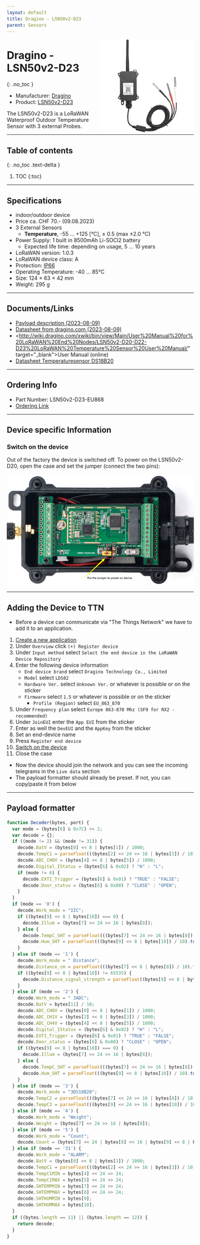 ```yaml
---
layout: default
title: Dragino - LSN50v2-D23
parent: Sensors
---
```


<img src="https://github.com/hslu-ige-laes/lora-devices-ttn/raw/master/docs/sensors/dragino-lsn50v2-d23_01.jpg" width="250" align="right">

# Dragino - LSN50v2-D23
{: .no_toc }

- Manufacturer: <a href="https://www.dragino.com/" target="_blank">Dragino</a>
- Product: <a href="https://www.dragino.com/products/temperature-humidity-sensor/item/193-lsn50v2-d23.html" target="_blank">LSN50v2-D23</a>

The LSN50v2-D23 is a LoRaWAN Waterproof Outdoor Temperature Sensor with 3 external Probes.

---

## Table of contents
{: .no_toc .text-delta }

1. TOC
{:toc}

---

## Specifications

- indoor/outdoor device
- Price ca. CHF 70.- (09.08.2023)
- 3 External Sensors
  - **Temperature**, -55 ... +125 [°C], ± 0.5 (max ±2.0 °C)
- Power Supply: 1 built in 8500mAh Li-SOCI2 battery
  - Expected life time: depending on usage, 5 ... 10 years
- LoRaWAN version: 1.0.3
- LoRaWAN device class: A
- Protection: [IP66](https://en.wikipedia.org/wiki/IP_Code)
- Operating Temperature: -40 ... 85°C
- Size: 124 × 63 × 42 mm
- Weight: 295 g

---

## Documents/Links
- [Payload description (2023-08-09)](https://github.com/hslu-ige-laes/lora-devices-ttn/raw/master/docs/sensors/dragino-lsn50v2-d23_04.txt)
- [Datasheet from dragino.com (2023-08-09)](https://github.com/hslu-ige-laes/lora-devices-ttn/raw/master/docs/sensors/dragino-lsn50v2-d23_03.pdf)
- <http://wiki.dragino.com/xwiki/bin/view/Main/User%20Manual%20for%20LoRaWAN%20End%20Nodes/LSN50v2-D20-D22-D23%20LoRaWAN%20Temperature%20Sensor%20User%20Manual/" target="_blank">User Manual (online)</a>
- [Datasheet Temperaturesensor DS18B20](https://github.com/hslu-ige-laes/lora-devices-ttn/raw/master/docs/sensors/dragino-lsn50v2-d23_01.pdf)

---

## Ordering Info
- Part Number: LSN50v2-D23-EU868
- [Ordering Link](https://www.bastelgarage.ch/lsn50v2-d23-lorawan-3-kanal-temperatursensor-node-868mhz?search=lsn50%20v2)

---

## Device specific Information

### Switch on the device
Out of the factory the device is switched off. To power on the LSN50v2-D20, open the case and set the jumper (connect the two pins):

![Switching between active and sleep mode (switch off / on, reset)](https://github.com/hslu-ige-laes/lora-devices-ttn/raw/master/docs/sensors/dragino-lsn50v2-d23_05.png "Power on the LSN50v2-D20")

---

## Adding the Device to TTN
- Before a device can communicate via "The Things Network" we have to add it to an application.<br>

1. [Create a new application](https://hslu-ige-laes.github.io/lora-devices-ttn/docs/getting_started#create-a-new-application)
2. Under `Overview` click `(+) Register device`
3. Under `Input method` select `Select the end device in the LoRaWAN Device Repository`
4. Enter the following device information
   - `End device brand` select `Dragino Technology Co., Limited`
   - `Model` select `LDS02`
   - `Hardware Ver.` select `Unknown Ver.` or whatever is possible or on the sticker
   - `Firmware` select `1.5` or whatever is possible or on the sticker
	 - `Profile (Region)` select `EU_863_870`
5. Under `Frequency plan` select `Europe 863-870 Mhz (SF9 for RX2 - recommended)`
6. Under `JoinEUI` enter the `App EUI` from the sticker
7. Enter as well the `DevEUI` and the `AppKey` from the sticker
8. Set an end-device name
9. Press `Register end device`
10. [Switch on the device](https://hslu-ige-laes.github.io/lora-devices-ttn/docs/dragino-lsn50v2-d23#switch-on-the-device)
11. Close the case

- Now the device should join the network and you can see the incoming telegrams in the `Live data` section
- The payload formatter should already be preset. If not, you can copy/paste it from below

---

## Payload formatter

```javascript
function Decoder(bytes, port) {
  var mode = (bytes[6] & 0x7C) >> 2;
  var decode = {};
  if ((mode != 2) && (mode != 31)) {
    decode.BatV = (bytes[0] << 8 | bytes[1]) / 1000;
    decode.TempC1 = parseFloat(((bytes[2] << 24 >> 16 | bytes[3]) / 10).toFixed(2));
    decode.ADC_CH0V = (bytes[4] << 8 | bytes[5]) / 1000;
    decode.Digital_IStatus = (bytes[6] & 0x02) ? "H" : "L";
    if (mode != 6) {
      decode.EXTI_Trigger = (bytes[6] & 0x01) ? "TRUE" : "FALSE";
      decode.Door_status = (bytes[6] & 0x80) ? "CLOSE" : "OPEN";
    }
  }
  if (mode == '0') {
    decode.Work_mode = "IIC";
    if ((bytes[9] << 8 | bytes[10]) === 0) {
      decode.Illum = (bytes[7] << 24 >> 16 | bytes[8]);
    } else {
      decode.TempC_SHT = parseFloat(((bytes[7] << 24 >> 16 | bytes[8]) / 10).toFixed(2));
      decode.Hum_SHT = parseFloat(((bytes[9] << 8 | bytes[10]) / 10).toFixed(1));
    }
  } else if (mode == '1') {
    decode.Work_mode = " Distance";
    decode.Distance_cm = parseFloat(((bytes[7] << 8 | bytes[8]) / 10).toFixed(1));
    if ((bytes[9] << 8 | bytes[10]) != 65535) {
      decode.Distance_signal_strength = parseFloat((bytes[9] << 8 | bytes[10]).toFixed(0));
    }
  } else if (mode == '2') {
    decode.Work_mode = " 3ADC";
    decode.BatV = bytes[11] / 10;
    decode.ADC_CH0V = (bytes[0] << 8 | bytes[1]) / 1000;
    decode.ADC_CH1V = (bytes[2] << 8 | bytes[3]) / 1000;
    decode.ADC_CH4V = (bytes[4] << 8 | bytes[5]) / 1000;
    decode.Digital_IStatus = (bytes[6] & 0x02) ? "H" : "L";
    decode.EXTI_Trigger = (bytes[6] & 0x01) ? "TRUE" : "FALSE";
    decode.Door_status = (bytes[6] & 0x80) ? "CLOSE" : "OPEN";
    if ((bytes[9] << 8 | bytes[10]) === 0) {
      decode.Illum = (bytes[7] << 24 >> 16 | bytes[8]);
    } else {
      decode.TempC_SHT = parseFloat(((bytes[7] << 24 >> 16 | bytes[8]) / 10).toFixed(2));
      decode.Hum_SHT = parseFloat(((bytes[9] << 8 | bytes[10]) / 10).toFixed(1));
    }
  } else if (mode == '3') {
    decode.Work_mode = "3DS18B20";
    decode.TempC2 = parseFloat(((bytes[7] << 24 >> 16 | bytes[8]) / 10).toFixed(2));
    decode.TempC3 = parseFloat(((bytes[9] << 24 >> 16 | bytes[10]) / 10).toFixed(1));
  } else if (mode == '4') {
    decode.Work_mode = "Weight";
    decode.Weight = (bytes[7] << 24 >> 16 | bytes[8]);
  } else if (mode == '5') {
    decode.Work_mode = "Count";
    decode.Count = (bytes[7] << 24 | bytes[8] << 16 | bytes[9] << 8 | bytes[10]);
  } else if (mode == '31') {
    decode.Work_mode = "ALARM";
    decode.BatV = (bytes[0] << 8 | bytes[1]) / 1000;
    decode.TempC1 = parseFloat(((bytes[2] << 24 >> 16 | bytes[3]) / 10).toFixed(2));
    decode.TempC1MIN = bytes[4] << 24 >> 24;
    decode.TempC1MAX = bytes[5] << 24 >> 24;
    decode.SHTEMPMIN = bytes[7] << 24 >> 24;
    decode.SHTEMPMAX = bytes[8] << 24 >> 24;
    decode.SHTHUMMIN = bytes[9];
    decode.SHTHUMMAX = bytes[10];
  }
  if ((bytes.length == 11) || (bytes.length == 12)) {
    return decode;
  }
}
```